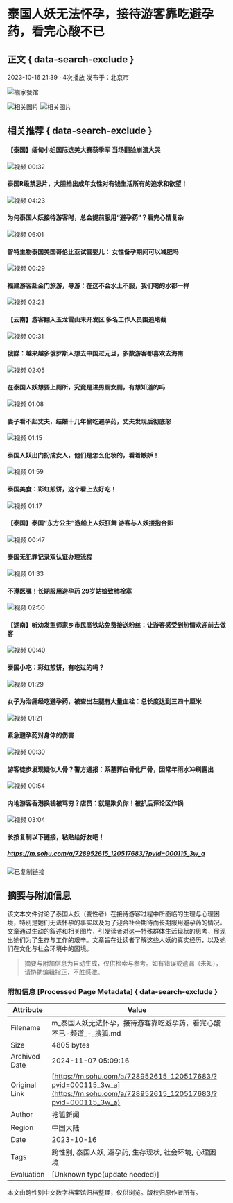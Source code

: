 # 泰国人妖无法怀孕，接待游客靠吃避孕药，看完心酸不已

## 正文 { data-search-exclude }


2023-10-16 21:39 · 4次播放 发布于：北京市

![熊家餐馆](http://03e1181bba1cf.cdn.sohucs.com/files/1695809599254.png)

![相关图片](https://e3f49eaa46b57.cdn.sohucs.com/c_lfill,w_1920,h_800,g_face/sscs/2023/10/16/21/9/6_18b4df6ef57g41SysCutcloudSrcimag_486322550_7_3b.jpg)
![相关图片](https://e3f49eaa46b57.cdn.sohucs.com/c_lfill,w_1920,h_800,g_face/sscs/2023/10/16/21/9/6_18b4df6ef57g41SysCutcloudSrcimag_486322550_7_3b.jpg)

## 相关推荐 { data-search-exclude }

#### 【泰国】缅甸小姐国际选美大赛获季军 当场翻脸崩溃大哭
![视频](https://q1.itc.cn/q_70,c_lfill,w_960,h_400,g_face/images03/20241105/917a830d7a6e4a57a4d56c07d7e17838.gif) 00:32

#### 泰国R级禁忌片，大胆拍出成年女性对有钱生活所有的追求和欲望！
![视频](https://q4.itc.cn/c_lfill,w_1920,h_800,g_face/images01/20241105/782cdb6071ca4a0d9b33eac9fb686156.jpeg) 04:23

#### 为何泰国人妖接待游客时，总会提前服用“避孕药”？看完心情复杂
![视频](https://q1.itc.cn/c_lfill,w_1920,h_800,g_face/images01/20240814/6b8548ae7ad1425b847a1fb30075dc54.png) 06:01

#### 智特生物泰国美国哥伦比亚试管婴儿： 女性备孕期间可以减肥吗
![视频](https://q8.itc.cn/c_lfill,w_1920,h_800,g_face/images01/20241105/b5573a13f8a14853bcb364885154ff0c.jpeg) 00:29

#### 福建游客赴金门旅游，导游：在这不会水土不服，我们喝的水都一样
![视频](https://q9.itc.cn/c_lfill,w_1920,h_800,g_face/images03/20241105/bc487bfd02cf44c3a02cb16687d47168.jpeg) 02:23

#### 【云南】游客翻入玉龙雪山未开发区 多名工作人员围追堵截
![视频](https://q2.itc.cn/c_lfill,w_1920,h_800,g_face/images03/20241106/0cd490c7d4984d8aac8da612f37d44bc.jpeg) 00:31

#### 俄媒：越来越多俄罗斯人想去中国过元旦，多数游客都喜欢去海南
![视频](https://q9.itc.cn/c_lfill,w_1920,h_800,g_face/images03/20241106/002aaabe1b904997a867fef5a9bad160.jpeg) 02:05

#### 在泰国人妖想要上厕所，究竟是进男厕女厕，有想知道的吗
![视频](https://e3f49eaa46b57.cdn.sohucs.com/c_lfill,w_1920,h_800,g_face/2022/3/28/17/40/MTAwMTE0XzE2NDg0NjA0MTkxMDhfMzM2NTA4MDE5X3VnY3ZjdXQ=.jpg) 01:08

#### 妻子看不起丈夫，结婚十几年偷吃避孕药，丈夫发现后彻底怒
![视频](https://q3.itc.cn/c_lfill,w_1920,h_800,g_face/images01/20240909/13f0e17886e24c13b45a8c32b8fd9220.jpeg) 01:15

#### 泰国人妖出门扮成女人，他们是怎么化妆的，看着嫉妒！
![视频](https://e3f49eaa46b57.cdn.sohucs.com/c_lfill,w_1920,h_800,g_face/sscs/2020/12/29/16/5/6_178234ba14ag1SysCutcloudSrcimag_230581807_7_2b.jpg) 01:59

#### 泰国美食：彩虹煎饼，这个看上去好吃！
![视频](https://q8.itc.cn/c_lfill,w_1920,h_800,g_face/images01/20241107/bcc3c02933b64b7db3377346da9ed5f8.jpeg) 01:17

#### 【泰国】泰国“东方公主”游船上人妖狂舞 游客与人妖搂抱合影
![视频](https://e3f49eaa46b57.cdn.sohucs.com/c_lfill,w_1920,h_800,g_face//group3/M07/D2/E6/MTAuMTguMTcuMTkw/6_16c7a21fccag160SysCutcloudSrcimag_139746940_7_3b.jpg) 00:47

#### 泰国无犯罪记录双认证办理流程
![视频](https://q1.itc.cn/c_lfill,w_1920,h_800,g_face/images01/20241106/47664d1a1d904d6fbc1e2c40ca933fcf.jpeg) 01:33

#### 不遵医嘱！长期服用避孕药 29岁姑娘致肺栓塞
![视频](https://q4.itc.cn/c_lfill,w_1920,h_800,g_face/images03/20240812/ea1ddb8d212340a7ae08b549a294175a.jpeg) 02:50

#### 【湖南】听劝发型师家乡市民高铁站免费接送粉丝：让游客感受到热情欢迎前去做客
![视频](https://q9.itc.cn/c_lfill,w_1920,h_800,g_face/images03/20241106/8f2563142d7543969a484ea563c4c3d8.jpeg) 00:40

#### 泰国小吃：彩虹煎饼，有吃过的吗？
![视频](https://q5.itc.cn/c_lfill,w_1920,h_800,g_face/images01/20241107/a3eb90e2baf746bf8f0298906767e383.jpeg) 01:29

#### 女子为治痛经吃避孕药，被查出左腿有大量血栓：总长度达到三四十厘米
![视频](https://q6.itc.cn/c_lfill,w_1920,h_800,g_face/images03/20240719/3ff6b7f75e014741a68b569926db0f3e.jpeg) 01:21

#### 紧急避孕药对身体的伤害
![视频](https://q3.itc.cn/c_lfill,w_1920,h_800,g_face/images03/20241015/ac7d09ac3d7f4a35930a75f87abbb835.jpeg) 00:30

#### 游客徒步发现疑似人骨？警方通报：系墓葬白骨化尸骨，因常年雨水冲刷露出
![视频](https://q4.itc.cn/c_lfill,w_1920,h_800,g_face/images03/20241105/cba76778d9b748c792595a3c30559a7e.jpeg) 00:54

#### 内地游客香港换钱被骂穷？店员：就是欺负你！被扒后评论区炸锅
![视频](https://q0.itc.cn/c_lfill,w_1920,h_800,g_face/images01/20241106/490d102bfdef44328d902975d37214e0.png) 03:04

#### 长按复制以下链接，粘贴给好友吧！
##### https://m.sohu.com/a/728952615_120517683/?pvid=000115_3w_a

![已复制链接](https://statics.itc.cn/mptc-mpfe/img/article/icon_copyed.png)

## 摘要与附加信息

<!-- tcd_abstract -->
该文本文件讨论了泰国人妖（变性者）在接待游客过程中所面临的生理与心理困境，特别是她们无法怀孕的事实以及为了迎合社会期待而长期服用避孕药的情况。文章通过生动的叙述和相关图片，引发读者对这一特殊群体生活现状的思考，展现出她们为了生存与工作的艰辛。文章旨在让读者了解这些人妖的真实经历，以及她们在文化与社会环境中的困境。
<!-- tcd_abstract_end -->

> 摘要与附加信息为自动生成，仅供检索与参考。如有错误或遗漏（未知），请协助编辑指正，不胜感激。

### 附加信息 [Processed Page Metadata] { data-search-exclude }

| Attribute       | Value                                  |
|-----------------|----------------------------------------|
| Filename        | m_泰国人妖无法怀孕，接待游客靠吃避孕药，看完心酸不已-频道_-_搜狐.md                             |
| Size            | 4805 bytes                           |
| Archived Date   | 2024-11-07 05:09:16                             |
| Original Link   | [https://m.sohu.com/a/728952615_120517683/?pvid=000115_3w_a](https://m.sohu.com/a/728952615_120517683/?pvid=000115_3w_a)                       |
| Author          | 搜狐新闻                               |
| Region          | 中国大陆                               |
| Date            | 2023-10-16                                 |
| Tags            | 跨性别, 泰国人妖, 避孕药, 生存现状, 社会环境, 心理困境                                 |
| Evaluation            | [Unknown type(update needed)]                                 |
<!-- tcd_table_end -->

本文由跨性别中文数字档案馆归档整理，仅供浏览。版权归原作者所有。
